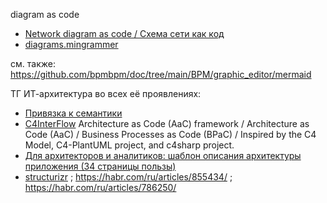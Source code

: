 diagram as code

- [Network diagram as code / Схема сети как код](https://habr.com/ru/articles/491814/)
- [diagrams.mingrammer](https://diagrams.mingrammer.com/)


см. также: https://github.com/bpmbpm/doc/tree/main/BPM/graphic_editor/mermaid

ТГ ИТ-архитектура во всех её проявлениях:
- [Привязка к семантики](https://t.me/c/1120099288/167348)
- [C4InterFlow](https://github.com/SlavaVedernikov/C4InterFlow) Architecture as Code (AaC) framework / Architecture as Code (AaC) / Business Processes as Code (BPaC) / Inspired by the C4 Model, C4-PlantUML project, and c4sharp project.
- [Для архитекторов и аналитиков: шаблон описания архитектуры приложения (34 страницы пользы)](https://habr.com/ru/articles/907154/)
- [structurizr](https://github.com/structurizr/dsl) ; https://habr.com/ru/articles/855434/ ; https://habr.com/ru/articles/786250/
